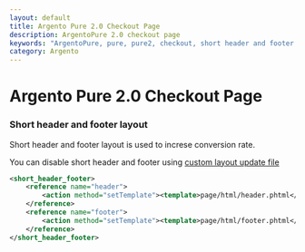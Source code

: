 ```yaml
---
layout: default
title: Argento Pure 2.0 Checkout Page
description: ArgentoPure 2.0 checkout page
keywords: "ArgentoPure, pure, pure2, checkout, short header and footer layout"
category: Argento
---
```


# Argento Pure 2.0 Checkout Page

### Short header and footer layout

Short header and footer layout is used to increse conversion rate.

You can disable short header and footer using [custom layout update file][custom_xml]

```xml
<short_header_footer>
    <reference name="header">
        <action method="setTemplate"><template>page/html/header.phtml</template></action>
    </reference>
    <reference name="footer">
        <action method="setTemplate"><template>page/html/footer.phtml</template></action>
    </reference>
</short_header_footer>
```

[custom_xml]: /argento/theme-customization/small-changes/#custom-layout-update-file "custom.xml layout"
